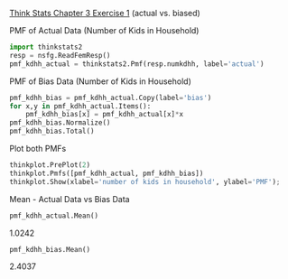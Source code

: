 [Think Stats Chapter 3 Exercise 1](http://greenteapress.com/thinkstats2/html/thinkstats2004.html#toc31) (actual vs. biased)

PMF of Actual Data (Number of Kids in Household)
```python
import thinkstats2
resp = nsfg.ReadFemResp()
pmf_kdhh_actual = thinkstats2.Pmf(resp.numkdhh, label='actual')
```

PMF of Bias Data (Number of Kids in Household)
```python
pmf_kdhh_bias = pmf_kdhh_actual.Copy(label='bias')
for x,y in pmf_kdhh_actual.Items():
    pmf_kdhh_bias[x] = pmf_kdhh_actual[x]*x
pmf_kdhh_bias.Normalize()
pmf_kdhh_bias.Total()
```

Plot both PMFs
```python
thinkplot.PrePlot(2)
thinkplot.Pmfs([pmf_kdhh_actual, pmf_kdhh_bias]) 
thinkplot.Show(xlabel='number of kids in household', ylabel='PMF');
```

Mean - Actual Data vs Bias Data
```python
pmf_kdhh_actual.Mean()
```
1.0242
```python
pmf_kdhh_bias.Mean()
```
2.4037

